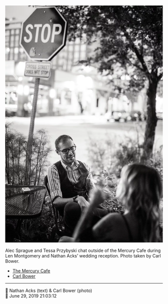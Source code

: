 ![Alec Sprague and Tessa Przybyski chat outside of the Mercury Cafe](assets/32db7c5fcc980b3428fe91e838482a10.webp)

Alec Sprague and Tessa Przybyski chat outside of the Mercury Cafe during Len Montgomery and Nathan Acks’ wedding reception. Photo taken by Carl Bower.

* [The Mercury Cafe](http://mercurycafe.com)
* [Carl Bower](https://carlbowerphotos.com)

- - - -

<span aria-hidden="true">👥</span> Nathan Acks (text) & Carl Bower (photo)  
<span aria-hidden="true">📅</span> June 29, 2019 21:03:12
